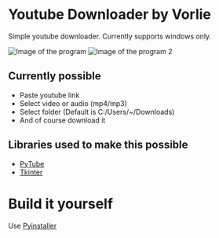 # Youtube Downloader by Vorlie 
Simple youtube downloader. Currently supports windows only.

![Image of the program](https://i.vorlie.pl/r/youtube-dl-by-vorlie_46d62be.png)
![Image of the program 2](https://i.vorlie.pl/r/Code_bfdf558.png)

## Currently possible
- Paste youtube link
- Select video or audio (mp4/mp3)
- Select folder (Default is C:/Users/~/Downloads)
- And of course download it

## Libraries used to make this possible
- [PyTube](https://pypi.org/project/pytube/)
- [Tkinter](https://docs.python.org/3/library/tkinter.html)

# Build it yourself
Use [Pyinstaller](https://pypi.org/project/pyinstaller/)